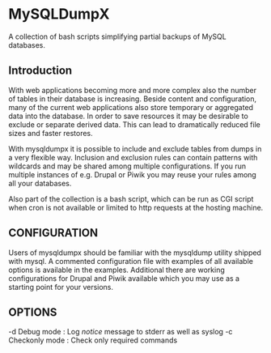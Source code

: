 MySQLDumpX
==========

A collection of bash scripts simplifying partial backups of MySQL databases.

Introduction
------------
With web applications becoming more and more complex also the number of tables
in their database is increasing. Beside content and configuration, many of the
current web applications also store temporary or aggregated data into the
database. In order to save resources it may be desirable to exclude or separate
derived data. This can lead to dramatically reduced file sizes and faster
restores.

With mysqldumpx it is possible to include and exclude tables from dumps in a
very flexible way. Inclusion and exclusion rules can contain patterns with
wildcards and may be shared among multiple configurations. If you run multiple
instances of e.g. Drupal or Piwik you may reuse your rules among all your
databases.

Also part of the collection is a bash script, which can be run as CGI script
when cron is not available or limited to http requests at the hosting machine.

CONFIGURATION
-------------
Users of mysqldumpx should be familiar with the mysqldump utility shipped with
mysql. A commented configuration file with examples of all available options is
available in the examples. Additional there are working configurations for
Drupal and Piwik available which you may use as a starting point for your
versions.

OPTIONS
-------
-d Debug mode : Log *notice* message to stderr as well as syslog
-c Checkonly mode : Check only required commands
